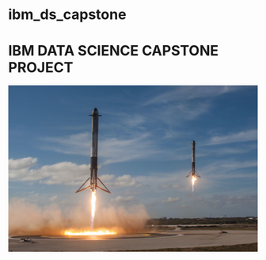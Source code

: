 # ibm_ds_capstone
# IBM DATA SCIENCE CAPSTONE PROJECT 
![image](https://github.com/emmanuelani/ibm_ds_capstone/blob/master/images/spacex-MEW1f-yu2KI-unsplash.jpg)
